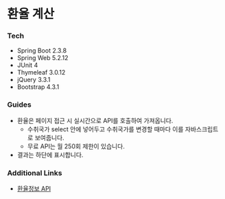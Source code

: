 # 환율 계산

### Tech

* Spring Boot 2.3.8
* Spring Web 5.2.12
* JUnit 4
* Thymeleaf 3.0.12
* jQuery 3.3.1
* Bootstrap 4.3.1

### Guides
* 환율은 페이지 접근 시 실시간으로 API를 호출하여 가져옵니다.
    * 수취국가 select 안에 넣어두고 수취국가를 변경할 때마다 이를 자바스크립트로 보여줍니다.
    * 무료 API는 월 250회 제한이 있습니다.
* 결과는 하단에 표시합니다.

<!--
* 송금국가는 미국으로 고정입니다. 통화는 미국달러(USD)입니다.
* 수취국가는 한국, 일본, 필리핀 세 군데 중 하나를 select box로 선택합니다. 각각 통화는 KRW, JPY, PHP 입니다.
* 수취국가를 선택하면 아래 환율이 바뀌어나타나야 합니다. 환율은 1 USD 기준으로 각각 KRW, JPY, PHP의 대응 금액입니다.
* 송금액을 USD로 입력하고 Submit을 누르면 아래 다음과 같이 수취금액이 KRW, JPY, PHP 중 하나로 계산되어서 나와야 합니다.
* 환율과 수취금액은 소숫점 2째자리까지, 3자리 이상 되면 콤마를 가운데 찍어 보여줍니다. 예를 들어 1234라면 1,234.00으로 나타냅니다.
* 테스트 API는 http://www.apilayer.net/api/live?access_key=ee50cd7cc73c9b7a7bb3d9617cfb6b9c 입니다.
* 환율을 미리 계산해서 html/javascript 안에 넣어두고 수취국가를 변경할 때마다 이를 자바스크립트로 바로 가져와서 보여줘도 좋고,
* 혹은 매번 수취국가를 선택/변경할 때마다 API로 서버에 요청을 해서 환율정보를 가져오게 해도 좋습니다.
* Submit을 누르면 선택된 수취국가와 그 환율, 그리고 송금액을 가지고 수취금액을 계산해서 하단에 보여주면 됩니다. 
* API를 이용해서 서버에서 계산해서 뿌려도 되고 자바스크립트로 미리 가져온 환율을 계산해서 수취금액을 보여줘도 되고 Submit 버튼으로 폼을 submit해서 화면을 새로 그려도 됩니다.
* 수취금액을 입력하지 않거나, 0보다 작은 금액이거나 10,000 USD보다 큰 금액, 혹은 바른 숫자가 아니라면 “송금액이 바르지 않습니다"라는 에러 메시지를 보여줍니다. 메시지는 팝업, 혹은 하단에 빨간 글씨로 나타나면 됩니다.
-->
### Additional Links

* [환율정보 API](https://currencylayer.com)

